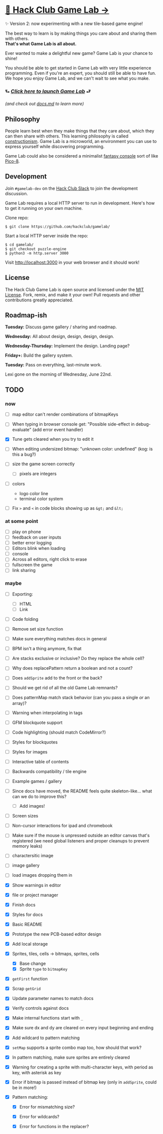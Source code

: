 # [👾 Hack Club Game Lab →](#)

✨ Version 2: now experimenting with a new tile-based game engine!

The best way to learn is by making things you care about and sharing them with others.  
**That's what Game Lab is all about.**

Ever wanted to make a delightful new game? Game Lab is your chance to shine!

You should be able to get started in Game Lab with very little experience programming. Even if you're an expert, you should still be able to have fun. We hope you enjoy Game Lab, and we can't wait to see what you make.

### ⮑ _**[Click here to launch Game Lab](#)**_ ⮐
_(and check out [docs.md](/docs.md) to learn more)_

## Philosophy

People learn best when they make things that they care about, which they can then share with others. This learning philosophy is called [constructionism](https://en.wikipedia.org/wiki/Constructionism_(learning_theory)). Game Lab is a microworld, an environment you can use to express yourself while discovering programming.

Game Lab could also be considered a minimalist [fantasy console](https://en.wikipedia.org/wiki/Fantasy_video_game_console) sort of like [Pico-8](https://www.lexaloffle.com/pico-8.php).

## Development

Join `#gamelab-dev` on the [Hack Club Slack](https://hackclub.com/slack/) to join the development discussion.

Game Lab requires a local HTTP server to run in development. Here's how to get it running on your own machine.

Clone repo:

```
$ git clone https://github.com/hackclub/gamelab/
```

Start a local HTTP server inside the repo:

```
$ cd gamelab/
$ git checkout puzzle-engine
$ python3 -m http.server 3000
```

Visit <http://localhost:3000> in your web browser and it should work!

## License

The Hack Club Game Lab is open source and licensed under the [MIT License](./LICENSE). Fork, remix, and make it your own! Pull requests and other contributions greatly appreciated.

## Roadmap-ish

**Tuesday:** Discuss game gallery / sharing and roadmap.

**Wednesday:** All about design, design, design, design.

**Wednesday-Thursday:** Implement the design. Landing page?

**Friday+:** Build the gallery system.

**Tuesday:** Pass on everything, last-minute work.

Lexi gone on the morning of Wednesday, June 22nd.

## TODO

### now
  - [ ] map editor can't render combinations of bitmapKeys
  - [ ] When typing in browser console get: "Possible side-effect in debug-evaluate" (add error event handler)
  - [x] Tune gets cleared when you try to edit it
  - [ ] When editing undersized bitmap: "unknown color: undefined" (kog: is this a bug?)
  - [ ] size the game screen correctly
    - [ ] pixels are integers
  - [ ] colors
    - logo color line
    - terminal color system
  - [ ] Fix `>` and `<` in code blocks showing up as `&gt;` and `&lt;`


### at some point
  - [ ] play on phone
  - [ ] feedback on user inputs
  - [ ] better error logging
  - [ ] Editors blink when loading
  - [ ] console
  - [ ] Across all editors, right click to erase
  - [ ] fullscreen the game
  - [ ] link sharing

### maybe
  - [ ] Exporting:
    - [ ] HTML
    - [ ] Link
  - [ ] Code folding
  - [ ] Remove set size function
  - [ ] Make sure everything matches docs in general
  - [ ] BPM isn't a thing anymore, fix that
  - [ ] Are stacks exclusive or inclusive? Do they replace the whole cell?
  - [ ] Why does replacePattern return a boolean and not a count?
  - [ ] Does `addSprite` add to the front or the back?
  - [ ] Should we get rid of all the old Game Lab remnants?
  - [ ] Does patternMap match stack behavior (can you pass a single *or* an array)?
  - [ ] Warning when interpolating in tags
  - [ ] GFM blockquote support
  - [ ] Code highlighting (should match CodeMirror?)
  - [ ] Styles for blockquotes
  - [ ] Styles for images
  - [ ] Interactive table of contents
  - [ ] Backwards compatibility / tile engine
  - [ ] Example games / gallery
  - [ ] Since docs have moved, the README feels quite skeleton-like... what can we do to improve this?
    - [ ] Add images!
  - [ ] Screen sizes
  - [ ] Non-cursor interactions for ipad and chromebook
  - [ ] Make sure if the mouse is unpressed outside an editor canvas that's registered (we need global listeners and proper cleanups to prevent memory leaks)
  - [ ] charactersitic image
  - [ ] image gallery
  - [ ] load images dropping them in

  - [x] Show warnings in editor
  - [x] file or project manager
  - [x] Finish docs
  - [x] Styles for docs
  - [x] Basic README
  - [x] Prototype the new PCB-based editor design
  - [x] Add local storage
  - [x] Sprites, tiles, cells -> bitmaps, sprites, cells
    - [x] Base change
    - [x] Sprite `type` to `bitmapKey`
  - [x] `getFirst` function
  - [x] Scrap `getGrid`
  - [x] Update parameter names to match docs
  - [x] Verify controls against docs
  - [x] Make internal functions start with `_`
  - [x] Make sure dx and dy are cleared on every input beginning and ending
  - [x] Add wildcard to pattern matching
  - [x] `setMap` supports a sprite combo map too, how should that work?
  - [x] In pattern matching, make sure sprites are entirely cleared
  - [x] Warning for creating a sprite with multi-character keys, with period as key, with asterisk as key
  - [x] Error if bitmap is passed instead of bitmap key (only in `addSprite`, could be in more!)
  - [x] Pattern matching:
    - [x] Error for mismatching size?
    - [x] Error for wildcards?
    - [x] Error for functions in the replacer?

